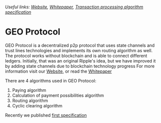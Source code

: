 ###### Useful links: [Website](https://geoprotocol.io/), [Whitepaper](https://drive.google.com/file/d/1Cd3CExvwWjTR_mLhHx-HeRvxqw8wUhFJ/view), [Transaction processing algorithm specification](https://github.com/GEO-Protocol/specs-protocol/blob/master/transactions/transactions.md)

# GEO Protocol

GEO Protocol is a decentralized p2p protocol that uses state channels and trust lines technologies and implements its own routing algorithm as well. 
The protocol works without blockchain and is able to connect different ledgers. Initially, that was an original Ripple's idea, but we have improved it by adding state channels due to blockchain technology progress
For more information visit our [Website](https://geoprotocol.io/), or read the [Whitepaper](https://drive.google.com/file/d/1Cd3CExvwWjTR_mLhHx-HeRvxqw8wUhFJ/view)

There are 4 algorithms used in GEO Protocol:
1. Paying algorithm
2. Calculation of payment possibilities algorithm
3. Routing algorithm
4. Cyclic clearing algorithm

Recently we published [first specification](https://github.com/GEO-Protocol/specs-protocol/blob/master/transactions/transactions.md)



